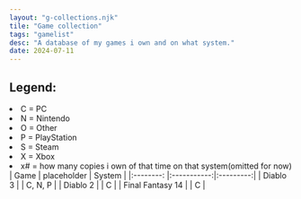 ```yaml
---
layout: "g-collections.njk"
tile: "Game collection"
tags: "gamelist"
desc: "A database of my games i own and on what system."
date: 2024-07-11
---
```

<article>
<section id="legend">
<h2>Legend:</h2>
  <li> C = PC</li>
  <li>N = Nintendo</li>
  <li>O = Other</li>
  <li>P = PlayStation</li>
  <li>S = Steam</li>
  <li>X = Xbox</li>
  <li>x# = how many copies i own of that time on that system(omitted for now)</li>
  </section>

<section>
<table>
|   Game           | placeholder |   System  |
|:--------:        |:-----------:|:---------:|
| Diablo 3         |             | C, N, P   |
| Diablo 2         |             |     C     |
| Final Fantasy 14 |             |     C     | 
</table>
</section>
</article>